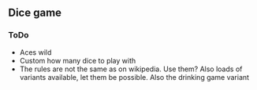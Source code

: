 ## Dice game

### ToDo

- Aces wild
- Custom how many dice to play with
- The rules are not the same as on wikipedia. Use them? Also loads of variants available, let them be possible. Also the drinking game variant
